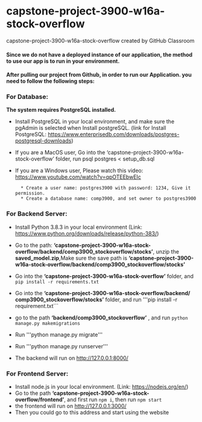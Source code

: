# capstone-project-3900-w16a-stock-overflow
capstone-project-3900-w16a-stock-overflow created by GitHub Classroom

#### Since we do not have a deployed instance of our application, the method to use our app is to run in your environment.

#### After pulling our project from Github, in order to run our Application. you need to follow the following steps:

### For Database:
  **The system requires PostgreSQL installed.**
  
  * Install PostgreSQL in your local environment, and make sure the pgAdmin is selected when Install postgreSQL.
  (link for Install PostgreSQL: https://www.enterprisedb.com/downloads/postgres-postgresql-downloads)
  
  * If you are a MacOS user, Go into the ‘capstone-project-3900-w16a-stock-overflow’ folder, run psql postgres < setup_db.sql
  
  * If you are a Windows user, Please watch this video: https://www.youtube.com/watch?v=qpOTEEbwEIc
  
          * Create a user name: postgres3900 with password: 1234, Give it permission.
          * Create a database name: comp3900, and set owner to postgres3900


### For Backend Server:
  * Install Python 3.8.3 in your local environment
  (Link: https://www.python.org/downloads/release/python-383/)
  
  * Go to the path: **‘capstone-project-3900-w16a-stock-overflow/backend/comp3900_stockoverflow/stocks’**, unzip the **saved_model.zip**,Make sure the save path is **‘capstone-project-3900-w16a-stock-overflow/backend/comp3900_stockoverflow/stocks’**
  
  * Go into the **‘capstone-project-3900-w16a-stock-overflow’** folder, and ```pip install -r requirements.txt ```
  
  * Go into the **‘capstone-project-3900-w16a-stock-overflow/backend/
comp3900_stockoverflow/stocks’** folder, and run '''pip install -r requirement.txt```

  * go to the path **‘backend/comp3900_stockoverflow’** , and run ```python manage.py makemigrations```
  * Run '''python manage.py migrate'''
  * Run '''python manage.py runserver'''
  * The backend will run on http://127.0.0.1:8000/


### For Frontend Server:

  * Install node.js in your local environment.
    (Link: https://nodejs.org/en/)
  * Go to the path  **‘capstone-project-3900-w16a-stock-overflow/frontend’**, and first run ```npm i```, then run ```npm start```
  * the frontend will run on http://127.0.0.1:3000/
  * Then you could go to this address and start using the website






